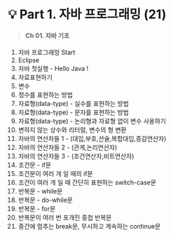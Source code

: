 # 💡 Part 1. 자바 프로그래밍 (21)

>#### Ch 01. 자바 기초
1. 자바 프로그래밍 Start
2. Eclipse
3. 자바 첫실행 - Hello Java !
4. 자료표현하기
5. 변수
6. 정수를 표현하는 방법
7. 자료형(data-type) - 실수를 표현하는 방법
8. 자료형(data-type) - 문자를 표현하는 방법
9. 자료형(data-type) - 논리형과 자료형 없이 변수 사용하기
10. 변하지 않는 상수와 리터럴, 변수의 형 변환
11. 자바의 연산자들 1 - (대입,부호,산술,복합대입,증감연산자)
12. 자바의 연산자들 2 - (관계,논리연산자)
13. 자바의 연산자들 3 - (조건연산자,비트연산자)
14. 조건문 - if문
15. 조건문이 여러 개 일 때의 if문
16. 조건이 여러 개 일 때 간단히 표현하는 switch-case문
17. 반복문 - while문
18. 반복문 - do-while문
19. 반복문 - for문
20. 반복문이 여러 번 포개진 중첩 반복문
21. 중간에 멈추는 break문, 무시하고 계속하는 continue문
